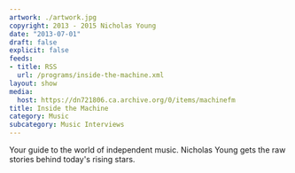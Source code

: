 ```yaml
---
artwork: ./artwork.jpg
copyright: 2013 - 2015 Nicholas Young
date: "2013-07-01"
draft: false
explicit: false
feeds:
- title: RSS
  url: /programs/inside-the-machine.xml
layout: show
media:
  host: https://dn721806.ca.archive.org/0/items/machinefm
title: Inside the Machine
category: Music
subcategory: Music Interviews
---
```

Your guide to the world of independent music. Nicholas Young gets the raw stories behind today's rising stars.
